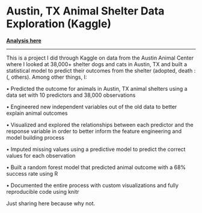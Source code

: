 # Austin, TX Animal Shelter Data Exploration (Kaggle)

**[Analysis here](http://htmlpreview.github.io/?https://github.com/nmartinez3/animal_shelter_exploration/blob/master/animal_shelter_exploration_and_analysis.html)**
***
This is a project I did through Kaggle on data from the Austin Animal Center where I looked at 38,000+ shelter dogs and cats in Austin, TX and built a statistical model to predict their outcomes from the shelter (adopted, death :(, others). Among other things, I:

•	Predicted the outcome for animals in Austin, TX animal shelters using a data set with 10 predictors and 38,000 observations

•	Engineered new independent variables out of the old data to better explain animal outcomes

•	Visualized and explored the relationships between each predictor and the response variable in order to better inform the feature engineering and model building process

•	Imputed missing values using a predictive model to predict the correct values for each observation

•	Built a random forest model that predicted animal outcome with a 68% success rate using R

•	Documented the entire process with custom visualizations and fully reproducible code using knitr

Just sharing here because why not.

